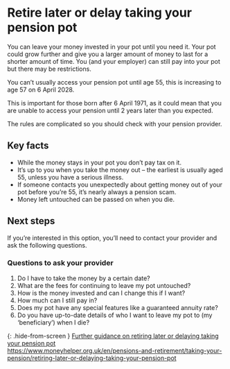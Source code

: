 # Retire later or delay taking your pension pot

You can leave your money invested in your pot until you need it. Your pot could grow further and give you a larger amount of money to last for a shorter amount of time. You (and your employer) can still pay into your pot but there may be restrictions.

You can’t usually access your pension pot until age 55, this is increasing to age 57 on 6 April 2028.

This is important for those born after 6 April 1971, as it could mean that you are unable to access your pension until 2 years later than you expected.

The rules are complicated so you should check with your pension provider.

## Key facts

* While the money stays in your pot you don’t pay tax on it.
* It’s up to you when you take the money out – the earliest is usually aged 55, unless you have a serious illness.
* If someone contacts you unexpectedly about getting money out of your pot before you’re 55, it’s nearly always a pension scam.
* Money left untouched can be passed on when you die.

## Next steps

If you’re interested in this option, you’ll need to contact your provider and ask the following questions.

### Questions to ask your provider
1. Do I have to take the money by a certain date?
2. What are the fees for continuing to leave my pot untouched?
3. How is the money invested and can I change this if I want?
4. How much can I still pay in?
5. Does my pot have any special features like a guaranteed annuity rate?
6. Do you have up-to-date details of who I want to leave my pot to (my ‘beneficiary’) when I die?

{: .hide-from-screen }
[Further guidance on retiring later or delaying taking your pension pot](https://www.moneyhelper.org.uk/en/pensions-and-retirement/taking-your-pension/retiring-later-or-delaying-taking-your-pension-pot)<br>
https://www.moneyhelper.org.uk/en/pensions-and-retirement/taking-your-pension/retiring-later-or-delaying-taking-your-pension-pot
